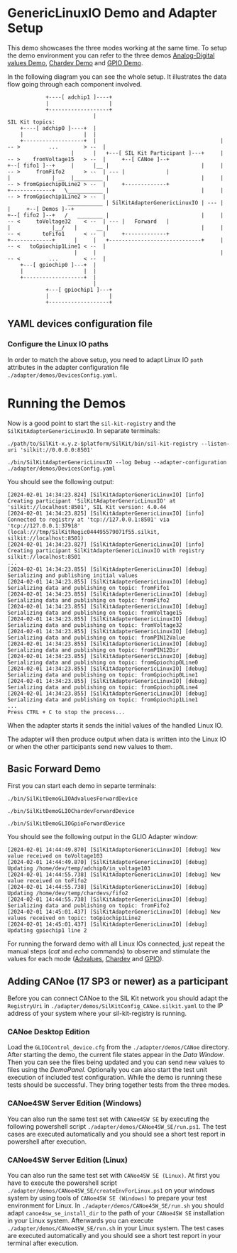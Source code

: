 # GenericLinuxIO Demo and Adapter Setup
This demo showcases the three modes working at the same time. To setup the demo environment you can refer to the three demos [Analog-Digital values Demo](../advalues/README.md), [Chardev Demo](../chardev/README.md) and [GPIO Demo](../gpio/README.md).

In the following diagram you can see the whole setup. It illustrates the data flow going through each component involved.
```
            +----[ adchip1 ]----+
            |                   |
            +-------------------+
                           |                                                 SIL Kit topics:
    +----[ adchip0 ]----+  |
    |                   |  |
    +-------------------+  |                                       |  -- >         ...        > --  |
                    |      |   +---[ SIL Kit Participant ]---+     |  -- >    fromVoltage15   > --  |     +--[ CANoe ]--+
+--[ fifo1 ]--+     |      |__ |                             |     |  -- >     fromFifo2      > --  | --- |             |
|             | __  |_________ |                             |     |  -- > fromGpiochip0Line2 > --  |     +-------------+
+-------------+   \___________ |                             |     |  -- > fromGpiochip1Line2 > --  |     
                   ___________ | SilKitAdapterGenericLinuxIO | --- |                                |     +--[ Demos ]--+
+--[ fifo2 ]--+   /   ________ |                             |     |  -- <     toVoltage32    < --  | --- |   Forward   |
|             |__/   |      __ |                             |     |  -- <       toFifo1      < --  |     +-------------+
+-------------+      |     |   +-----------------------------+     |  -- <   toGpiochip1Line1 < --  |
                     |     |                                       |  -- <         ...        < --  |
    +---[ gpiochip0 ]---+  |
    |                   |  |
    +-------------------+  |
                           |
            +---[ gpiochip1 ]---+
            |                   |
            +-------------------+
```

## YAML devices configuration file
### Configure the Linux IO paths
In order to match the above setup, you need to adapt Linux IO ``path`` attributes in the adapter configuration file ``./adapter/demos/DevicesConfig.yaml``. 

# Running the Demos
Now is a good point to start the ``sil-kit-registry`` and the ``SilKitAdapterGenericLinuxIO``. In separate terminals:
```
./path/to/SilKit-x.y.z-$platform/SilKit/bin/sil-kit-registry --listen-uri 'silkit://0.0.0.0:8501'
    
./bin/SilKitAdapterGenericLinuxIO --log Debug --adapter-configuration ./adapter/demos/DevicesConfig.yaml
```

You should see the following output:
```
[2024-02-01 14:34:23.824] [SilKitAdapterGenericLinuxIO] [info] Creating participant 'SilKitAdapterGenericLinuxIO' at 'silkit://localhost:8501', SIL Kit version: 4.0.44
[2024-02-01 14:34:23.825] [SilKitAdapterGenericLinuxIO] [info] Connected to registry at 'tcp://127.0.0.1:8501' via 'tcp://127.0.0.1:37918' (local:///tmp/SilKitRegic044495579071f55.silkit, silkit://localhost:8501)
[2024-02-01 14:34:23.827] [SilKitAdapterGenericLinuxIO] [info] Creating participant SilKitAdapterGenericLinuxIO with registry silkit://localhost:8501
...
[2024-02-01 14:34:23.855] [SilKitAdapterGenericLinuxIO] [debug] Serializing and publishing initial values
[2024-02-01 14:34:23.855] [SilKitAdapterGenericLinuxIO] [debug] Serializing data and publishing on topic: fromFifo1
[2024-02-01 14:34:23.855] [SilKitAdapterGenericLinuxIO] [debug] Serializing data and publishing on topic: fromFifo2
[2024-02-01 14:34:23.855] [SilKitAdapterGenericLinuxIO] [debug] Serializing data and publishing on topic: fromVoltage15
[2024-02-01 14:34:23.855] [SilKitAdapterGenericLinuxIO] [debug] Serializing data and publishing on topic: fromVoltage32
[2024-02-01 14:34:23.855] [SilKitAdapterGenericLinuxIO] [debug] Serializing data and publishing on topic: fromPIN12Value
[2024-02-01 14:34:23.855] [SilKitAdapterGenericLinuxIO] [debug] Serializing data and publishing on topic: fromPIN12Dir
[2024-02-01 14:34:23.855] [SilKitAdapterGenericLinuxIO] [debug] Serializing data and publishing on topic: fromGpiochip0Line0
[2024-02-01 14:34:23.855] [SilKitAdapterGenericLinuxIO] [debug] Serializing data and publishing on topic: fromGpiochip0Line1
[2024-02-01 14:34:23.855] [SilKitAdapterGenericLinuxIO] [debug] Serializing data and publishing on topic: fromGpiochip0Line4
[2024-02-01 14:34:23.855] [SilKitAdapterGenericLinuxIO] [debug] Serializing data and publishing on topic: fromGpiochip1Line1
...
Press CTRL + C to stop the process...
```

When the adapter starts it sends the initial values of the handled Linux IO.

The adapter will then produce output when data is written into the Linux IO or when the other participants send new values to them.

## Basic Forward Demo
First you can start each demo in separte terminals:
```
./bin/SilKitDemoGLIOAdvaluesForwardDevice
    
./bin/SilKitDemoGLIOChardevForwardDevice

./bin/SilKitDemoGLIOGpioForwardDevice
```

You should see the following output in the GLIO Adapter window:
```
[2024-02-01 14:44:49.870] [SilKitAdapterGenericLinuxIO] [debug] New value received on toVoltage103
[2024-02-01 14:44:49.870] [SilKitAdapterGenericLinuxIO] [debug] Updating /home/dev/temp/adchip0/in_voltage103
[2024-02-01 14:44:55.738] [SilKitAdapterGenericLinuxIO] [debug] New value received on toFifo2
[2024-02-01 14:44:55.738] [SilKitAdapterGenericLinuxIO] [debug] Updating /home/dev/temp/chardevs/fifo2
[2024-02-01 14:44:55.738] [SilKitAdapterGenericLinuxIO] [debug] Serializing data and publishing on topic: fromFifo2
[2024-02-01 14:45:01.437] [SilKitAdapterGenericLinuxIO] [debug] New values received on topic: toGpiochip1Line2
[2024-02-01 14:45:01.437] [SilKitAdapterGenericLinuxIO] [debug] Updating gpiochip1 line 2
```

For running the forward demo with all Linux IOs connected, just repeat the manual steps (*cat* and *echo* commands) to observe and stimulate the values for each mode ([Advalues](../advalues/README.md#basic-forward-demo), [Chardev](../chardev/README.md#basic-forward-demo) and [GPIO](../gpio/README.md#basic-forward-demo)).

## Adding CANoe (17 SP3 or newer) as a participant
Before you can connect CANoe to the SIL Kit network you should adapt the ``RegistryUri`` in ``./adapter/demos/SilKitConfig_CANoe.silkit.yaml`` to the IP address of your system where your sil-kit-registry is running.

### CANoe Desktop Edition
Load the ``GLIOControl_device.cfg`` from the ``./adapter/demos/CANoe`` directory. After starting the demo, the current file states appear in the *Data Window*. Then you can see the files being updated and you can send new values to files using the *DemoPanel*. Optionally you can also start the test unit execution of included test configuration. While the demo is running these tests should be successful. They bring together tests from the three modes.

### CANoe4SW Server Edition (Windows)
You can also run the same test set with ``CANoe4SW SE`` by executing the following powershell script ``./adapter/demos/CANoe4SW_SE/run.ps1``. The test cases are executed automatically and you should see a short test report in powershell after execution.

### CANoe4SW Server Edition (Linux)
You can also run the same test set with ``CANoe4SW SE (Linux)``. At first you have to execute the powershell script ``./adapter/demos/CANoe4SW_SE/createEnvForLinux.ps1`` on your windows system by using tools of ``CANoe4SW SE (Windows)`` to prepare your test environment for Linux. In ``./adapter/demos/CANoe4SW_SE/run.sh`` you should adapt ``canoe4sw_se_install_dir`` to the path of your ``CANoe4SW SE`` installation in your Linux system. Afterwards you can execute ``./adapter/demos/CANoe4SW_SE/run.sh`` in your Linux system. The test cases are executed automatically and you should see a short test report in your terminal after execution.
